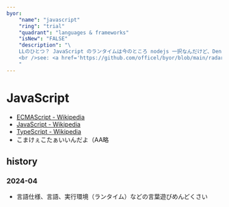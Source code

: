 ```yaml
---
byor:
    "name": "javascript"
    "ring": "trial"
    "quadrant": "languages & frameworks"
    "isNew": "FALSE"
    "description": "\
    LLのひとつ？ JavaScript のランタイムは今のところ nodejs 一択なんだけど、Deno と Bun の追い上げにも注意。\
    <br />see: <a href='https://github.com/officel/byor/blob/main/radar/languages_frameworks/javascirpt.md'>note</a>\
    "
---
```


# JavaScript

- [ECMAScript - Wikipedia](https://ja.wikipedia.org/wiki/ECMAScript)
- [JavaScript - Wikipedia](https://ja.wikipedia.org/wiki/JavaScript)
- [TypeScript - Wikipedia](https://ja.wikipedia.org/wiki/TypeScript)
- こまけぇこたぁいいんだよ（AA略

## history

### 2024-04

- 言語仕様、言語、実行環境（ランタイム）などの言葉遊びめんどくさい
